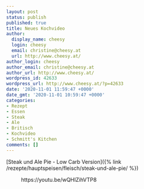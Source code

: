 ```yaml
---
layout: post
status: publish
published: true
title: Neues Kochvideo
author:
  display_name: cheesy
  login: cheesy
  email: christine@cheesy.at
  url: http://www.cheesy.at/
author_login: cheesy
author_email: christine@cheesy.at
author_url: http://www.cheesy.at/
wordpress_id: 42633
wordpress_url: http://www.cheesy.at/?p=42633
date: '2020-11-01 11:59:47 +0000'
date_gmt: '2020-11-01 10:59:47 +0000'
categories:
- Rezept
- Essen
- Steak
- Ale
- Britisch
- Kochvideo
- Schmitt's Kitchen
comments: []
---
```

<!-- wp:paragraph -->
[Steak und Ale Pie - Low Carb Version]({% link /rezepte/hauptspeisen/fleisch/steak-und-ale-pie/ %})
<!-- /wp:paragraph -->
<!-- wp:core-embed/youtube {"url":"https://youtu.be/wQHIZihVTP8","type":"video","providerNameSlug":"youtube","className":"wp-embed-aspect-16-9 wp-has-aspect-ratio"} -->
<figure class="wp-block-embed-youtube wp-block-embed is-type-video is-provider-youtube wp-embed-aspect-16-9 wp-has-aspect-ratio">
<div class="wp-block-embed__wrapper">
https://youtu.be/wQHIZihVTP8
</div>
</figure>
<!-- /wp:core-embed/youtube -->
